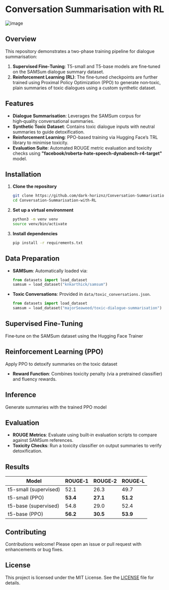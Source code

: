 # Conversation Summarisation with RL
![image](https://github.com/user-attachments/assets/4a5211cf-6875-4e95-8663-116ae6e92a09)
## Overview

This repository demonstrates a two-phase training pipeline for dialogue summarisation:

1. **Supervised Fine‑Tuning**: T5-small and T5-base models are fine‑tuned on the SAMSum dialogue summary dataset.
2. **Reinforcement Learning (RL)**: The fine‑tuned checkpoints are further trained using Proximal Policy Optimization (PPO) to generate non‑toxic, plain summaries of toxic dialogues using a custom synthetic dataset.

## Features

* **Dialogue Summarisation**: Leverages the SAMSum corpus for high‑quality conversational summaries.
* **Synthetic Toxic Dataset**: Contains toxic dialogue inputs with neutral summaries to guide detoxification.
* **Reinforcement Learning**: PPO-based training via Hugging Face’s TRL library to minimise toxicity.
* **Evaluation Suite**: Automated ROUGE metric evaluation and toxicity checks using <b>"facebook/roberta-hate-speech-dynabench-r4-target"</b> model.

## Installation

1. **Clone the repository**

   ```bash
   git clone https://github.com/dark-horiznz/Conversation-Summarisation-with-RL.git
   cd Conversation-Summarisation-with-RL
   ```
2. **Set up a virtual environment**

   ```bash
   python3 -m venv venv
   source venv/bin/activate
   ```
3. **Install dependencies**

   ```bash
   pip install -r requirements.txt
   ```

## Data Preparation

* **SAMSum**: Automatically loaded via:

  ```python
  from datasets import load_dataset
  samsum = load_dataset("knkarthick/samsum")
  ```
* **Toxic Conversations**: Provided in `data/toxic_conversations.json`.
  
  ```python
  from datasets import load_dataset
  samsum = load_dataset("majorSeaweed/toxic-dialogue-summarisation")
  ```

## Supervised Fine‑Tuning

Fine‑tune on the SAMSum dataset using the Hugging Face Trainer

## Reinforcement Learning (PPO)

Apply PPO to detoxify summaries on the toxic dataset

* **Reward Function**: Combines toxicity penalty (via a pretrained classifier) and fluency rewards.

## Inference

Generate summaries with the trained PPO model

## Evaluation

* **ROUGE Metrics**: Evaluate using built‑in evaluation scripts to compare against SAMSum references.
* **Toxicity Checks**: Run a toxicity classifier on output summaries to verify detoxification.

## Results

| Model                 | ROUGE‑1  | ROUGE‑2  | ROUGE‑L  |
| --------------------- | -------- | -------- | -------- |
| t5-small (supervised) | 52.1     | 26.3     | 49.7     |
| t5-small (PPO)        | **53.4** | **27.1** | **51.2** |
| t5-base (supervised)  | 54.8     | 29.0     | 52.4     |
| t5-base (PPO)         | **56.2** | **30.5** | **53.9** |

## Contributing

Contributions welcome! Please open an issue or pull request with enhancements or bug fixes.

## License

This project is licensed under the MIT License. See the [LICENSE](LICENSE) file for details.
